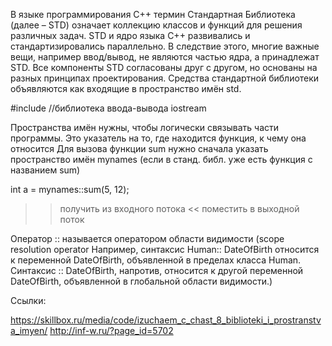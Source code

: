 В языке программирования C++ термин Стандартная Библиотека (далее – STD) означает 
коллекцию классов и функций для решения различных задач. STD и ядро языка C++ развивались 
и стандартизировались параллельно. В следствие этого, многие важные вещи, например 
ввод/вывод, не являются частью ядра, а принадлежат STD. Все компоненты STD согласованы 
друг с другом, но основаны на разных принципах проектирования. 
Средства стандартной библиотеки объявляются как входящие в пространство имён std. 

#include <iostream> //библиотека ввода-вывода iostream

Пространства имён нужны, чтобы логически связывать части программы.
Это указатель на то, где находится функция, к чему она относится
Для вызова функции sum нужно сначала указать пространство имён mynames (если в станд. библ. уже есть 
функция с названием sum)

int a = mynames::sum(5, 12);

>>  получить из входного потока
<<  поместить в выходной поток

Оператор :: называется оператором области видимости (scope resolution operator 
Например, синтаксис Human:: DateOfBirth относится к переменной
DateOfBirth, объявленной в пределах класса Human. Синтаксис :: DateOfBirth, напротив, относится к
другой переменной DateOfBirth, объявленной в глобальной области видимости.)

Ссылки:

https://skillbox.ru/media/code/izuchaem_c_chast_8_biblioteki_i_prostranstva_imyen/
http://inf-w.ru/?page_id=5702
